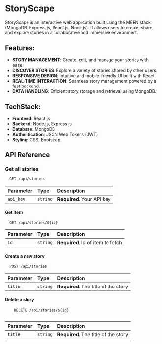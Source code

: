 
# StoryScape
StoryScape is an interactive web application built using the MERN stack (MongoDB, Express.js, React.js, Node.js). It allows users to create, share, and explore stories in a collaborative and immersive environment.


## Features:

- **STORY MANAGEMENT**: Create, edit, and manage your stories with ease.
- **DISCOVER STORIES**: Explore a variety of stories shared by other users.
- **RESPONSIVE DESIGN**: Intuitive and mobile-friendly UI built with React.
- **REAL-TIME INTERACTION**: Seamless story management powered by a fast backend.
- **DATA HANDLING**: Efficient story storage and retrieval using MongoDB.



## TechStack:

- **Frontend**: React.js
- **Backend**: Node.js, Express.js
- **Database**: MongoDB
- **Authentication**: JSON Web Tokens (JWT)
- **Styling**: CSS, Bootstrap

## API Reference

### Get all stories

```http
  GET /api/stories
```

| Parameter | Type     | Description                |
| :-------- | :------- | :------------------------- |
| `api_key` | `string` | **Required**. Your API key |

#### Get item

```http
  GET /api/stories/${id}
```

| Parameter | Type     | Description                       |
| :-------- | :------- | :-------------------------------- |
| `id`      | `string` | **Required**. Id of item to fetch |


#### Create a new story
  ```http
    POST /api/stories

```

| Parameter | Type     | Description                       |
| :-------- | :------- | :-------------------------------- |
| `title`      | `string` | **Required**. The title of the story |


#### Delete a story
  ```http
      DELETE /api/stories/${id}


```

| Parameter | Type     | Description                       |
| :-------- | :------- | :-------------------------------- |
| `title`      | `string` | **Required**. The title of the story |


